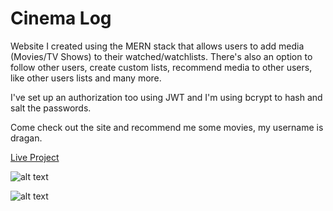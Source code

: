 # Cinema Log

Website I created using the MERN stack that allows users to add media (Movies/TV Shows) to their watched/watchlists. There's also an option to follow other users, create custom lists, recommend media to other users, like other users lists and many more.

I've set up an authorization too using JWT and I'm using bcrypt to hash and salt the passwords. 

Come check out the site and recommend me some movies, my username is dragan.


<a href="https://draganstefanovic12.github.io/Cinema-log/#/">Live Project</a>

![alt text](https://i.imgur.com/Doasp9H.jpeg)

![alt text](https://i.imgur.com/JBxXaDL.jpeg)
